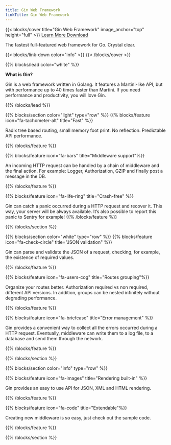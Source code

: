 ```yaml
---
title: Gin Web Framework
linkTitle: Gin Web Framework
---
```


{{< blocks/cover title="Gin Web Framework" image_anchor="top" height="full" >}}
<a class="btn btn-lg btn-primary me-3 mb-4" href="/docs/"> Learn More
<i class="fas fa-arrow-alt-circle-right ms-2"></i> </a>
<a class="btn btn-lg btn-secondary text-dark me-3 mb-4" href="https://github.com/gin-gonic/gin/releases">
Download <i class="fab fa-github ms-2 "></i> </a>

<p class="lead mt-5">The fastest full-featured web framework for Go. Crystal clear.</p>

{{< blocks/link-down color="info" >}} {{< /blocks/cover >}}

{{% blocks/lead color="white" %}}

**What is Gin?**

Gin is a web framework written in Golang. It features a Martini-like API, but
with performance up to 40 times faster than Martini. If you need performance and
productivity, you will love Gin.

{{% /blocks/lead %}}

{{% blocks/section color="light" type="row" %}}
{{% blocks/feature icon="fa-tachometer-alt" title="Fast" %}}

Radix tree based routing, small memory foot print. No reflection. Predictable
API performance.

{{% /blocks/feature %}}

{{% blocks/feature icon="fa-bars" title="Middleware support"%}}

An incoming HTTP request can be handled by a chain of middleware and the final
action. For example: Logger, Authorization, GZIP and finally post a message in
the DB.

{{% /blocks/feature %}}

{{% blocks/feature icon="fa-life-ring" title="Crash-free"  %}}

Gin can catch a panic occurred during a HTTP request and recover it. This way,
your server will be always available. It’s also possible to report this panic to
Sentry for example! {{% /blocks/feature %}}

{{% /blocks/section %}}

{{% blocks/section color="white" type="row" %}}
{{% blocks/feature icon="fa-check-circle" title="JSON validation" %}}

Gin can parse and validate the JSON of a request, checking, for example, the
existence of required values.

{{% /blocks/feature %}}

{{% blocks/feature icon="fa-users-cog" title="Routes grouping"%}}

Organize your routes better. Authorization required vs non required, different
API versions. In addition, groups can be nested infinitely without degrading
performance.

{{% /blocks/feature %}}

{{% blocks/feature icon="fa-briefcase" title="Error management"  %}}

Gin provides a convenient way to collect all the errors occurred during a HTTP
request. Eventually, middleware can write them to a log file, to a database and
send them through the network.

{{% /blocks/feature %}}

{{% /blocks/section %}}

{{% blocks/section color="info" type="row" %}}

{{% blocks/feature icon="fa-images" title="Rendering built-in" %}}

Gin provides an easy to use API for JSON, XML and HTML rendering.

{{% /blocks/feature %}}

{{% blocks/feature icon="fa-code" title="Extendable"%}}

Creating new middleware is so easy, just check out the sample code.

{{% /blocks/feature %}}

{{% /blocks/section %}}
